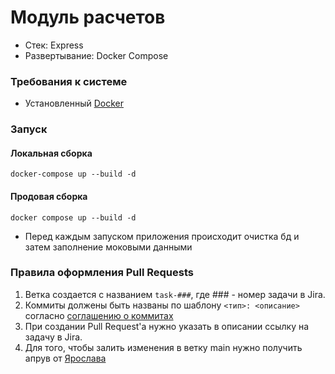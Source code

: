 # Модуль расчетов

* Стек: Express
* Развертывание: Docker Compose

### Требования к системе

* Установленный [Docker](https://www.docker.com/products/docker-desktop/)

### Запуск

#### Локальная сборка
```
docker-compose up --build -d
```

#### Продовая сборка

```
docker compose up --build -d
```

* Перед каждым запуском приложения происходит очистка бд и затем заполнение моковыми данными

### Правила оформления Pull Requests

1. Ветка создается с названием `task-###`, где ### - номер задачи в Jira.
2. Коммиты должены быть названы по шаблону `<тип>: <описание>` согласно [соглашению о коммитах](https://www.conventionalcommits.org/ru/v1.0.0/)
3. При создании Pull Request'а нужно указать в описании ссылку на задачу в Jira.
4. Для того, чтобы залить изменения в ветку main нужно получить апрув от [Ярослава](https://t.me/Yaroslav738)